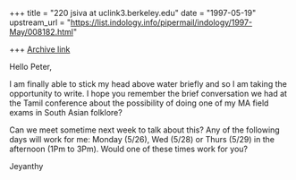 +++
title = "220 jsiva at uclink3.berkeley.edu"
date = "1997-05-19"
upstream_url = "https://list.indology.info/pipermail/indology/1997-May/008182.html"

+++
[Archive link](https://list.indology.info/pipermail/indology/1997-May/008182.html)

Hello Peter,

I am finally able to stick my head above water briefly and so I am taking
the opportunity to write. I hope you remember the brief conversation we had
at the Tamil conference about the possibility of doing one of my MA field
exams in South Asian folklore?

Can we meet sometime next week to talk about this?  Any of the following
days will work for me: Monday (5/26), Wed (5/28) or Thurs (5/29) in the
afternoon (1Pm to 3Pm). Would one of these times work for you?

Jeyanthy






